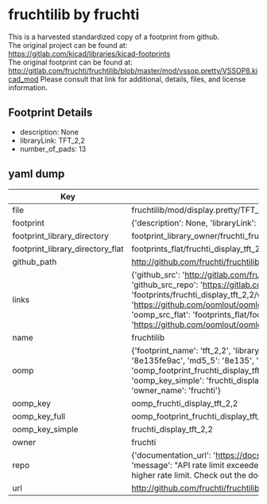 # fruchtilib by fruchti  
This is a harvested standardized copy of a footprint from github.  
The original project can be found at:  
https://gitlab.com/kicad/libraries/kicad-footprints  
The original footprint can be found at:
http://gitlab.com/fruchti/fruchtilib/blob/master/mod/vssop.pretty/VSSOP8.kicad_mod
Please consult that link for additional, details, files, and license information.  
## Footprint Details
* description: None  
* libraryLink: TFT_2,2  
* number_of_pads: 13  
## yaml dump  
| Key | Value |  
| --- | --- |  
| file | fruchtilib/mod/display.pretty/TFT_2,2.kicad_mod |  
| footprint | {'description': None, 'libraryLink': 'TFT_2,2', 'number_of_pads': 13} |  
| footprint_library_directory | footprint_library_owner/fruchti_fruchtilib |  
| footprint_library_directory_flat | footprints_flat/fruchti_display_tft_2,2/working |  
| github_path | http://github.com/fruchti/fruchtilib/blob/master/mod/display.pretty/TFT_2,2.kicad_mod |  
| links | {'github_src': 'http://gitlab.com/fruchti/fruchtilib/blob/master/mod/vssop.pretty/VSSOP8.kicad_mod', 'github_src_repo': 'https://gitlab.com/kicad/libraries/kicad-footprints', 'oomp_bot': 'footprints/fruchti_display_tft_2,2/working', 'oomp_bot_github': 'https://github.com/oomlout/oomlout_oomp_footprint_bot/tree/main/footprints/fruchti_display_tft_2,2/working', 'oomp_src_flat': 'footprints_flat/footprints_flat/fruchti_display_tft_2,2/working', 'oomp_src_flat_github': 'https://github.com/oomlout/oomlout_oomp_footprint_src/tree/main/footprints_flat/fruchti_display_tft_2,2/working'} |  
| name | fruchtilib |  
| oomp | {'footprint_name': 'tft_2,2', 'library_name': 'display', 'md5': '8e135fe9ac6784711f1831726cddb5df', 'md5_10': '8e135fe9ac', 'md5_5': '8e135', 'md5_6': '8e135f', 'oomp_key': 'oomp_fruchti_display_tft_2,2', 'oomp_key_extra': 'oomp_footprint_fruchti_display_tft_2,2', 'oomp_key_full': 'oomp_footprint_fruchti_display_tft_2,2_8e135f', 'oomp_key_simple': 'fruchti_display_tft_2,2', 'original_filename': 'fruchtilib/mod/display.pretty/TFT_2,2.kicad_mod', 'owner_name': 'fruchti'} |  
| oomp_key | oomp_fruchti_display_tft_2,2 |  
| oomp_key_full | oomp_footprint_fruchti_display_tft_2,2 |  
| oomp_key_simple | fruchti_display_tft_2,2 |  
| owner | fruchti |  
| repo | {'documentation_url': 'https://docs.github.com/rest/overview/resources-in-the-rest-api#rate-limiting', 'message': "API rate limit exceeded for 84.66.173.59. (But here's the good news: Authenticated requests get a higher rate limit. Check out the documentation for more details.)"} |  
| url | http://github.com/fruchti/fruchtilib |  

